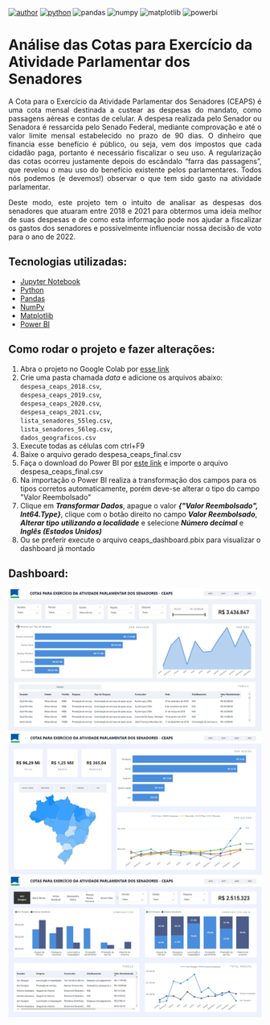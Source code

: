 [![author](https://img.shields.io/badge/autor-ismailymendes-red)](https://www.linkedin.com/in/ismailytm/) [![python](https://img.shields.io/badge/python-3.11%2B-blue)](https://www.python.org/downloads/release/python-3111/) ![pandas](https://img.shields.io/badge/pandas-1.5.2-blue) ![numpy](https://img.shields.io/badge/numpy-1.24.1-blue) ![matplotlib](https://img.shields.io/badge/matplotlib-3.6.2-blue) ![powerbi](https://img.shields.io/badge/powerbi-2.112-yellow)

# Análise das Cotas para Exercício da Atividade Parlamentar dos Senadores

<p align="justify">A Cota para o Exercício da Atividade Parlamentar dos Senadores (CEAPS) é uma cota mensal destinada a custear as despesas do mandato, como passagens aéreas e contas de celular. A despesa realizada pelo Senador ou Senadora é ressarcida pelo Senado Federal, mediante comprovação e até o valor limite mensal estabelecido no prazo de 90 dias. O dinheiro que financia esse benefício é público, ou seja, vem dos impostos que cada cidadão paga, portanto é necessário fiscalizar o seu uso. A regularização das cotas ocorreu justamente depois do escândalo “farra das passagens”, que revelou o mau uso do benefício existente pelos parlamentares. Todos nós podemos (e devemos!) observar o que tem sido gasto na atividade parlamentar.</p>

<p align="justify">
Deste modo, este projeto tem o intuito de analisar as despesas dos senadores que atuaram entre 2018 e 2021 para obtermos uma ideia melhor de suas despesas e de como esta informação pode nos ajudar a fiscalizar os gastos dos senadores e possivelmente influenciar nossa decisão de voto para o ano de 2022.</p>


## Tecnologias utilizadas:

* [Jupyter Notebook](https://jupyter.org/)
* [Python](https://www.python.org/)
* [Pandas](https://pandas.pydata.org/)
* [NumPy](https://numpy.org/)
* [Matplotlib](https://matplotlib.org/)
* [Power BI](https://pypi.org/project/gTTS/)

## Como rodar o projeto e fazer alterações:

1. Abra o projeto no Google Colab por [esse link](https://colab.research.google.com/github/ismailymendes/ceaps/blob/main/ceaps.ipynb)
2. Crie uma pasta chamada *data* e adicione os arquivos abaixo:  
   `despesa_ceaps_2018.csv`,  
   `despesa_ceaps_2019.csv`,  
   `despesa_ceaps_2020.csv`,  
   `despesa_ceaps_2021.csv`,  
   `lista_senadores_55leg.csv`,  
   `lista_senadores_56leg.csv`,  
   `dados_geograficos.csv`
4. Execute todas as células com ctrl+F9
5. Baixe o arquivo gerado despesa_ceaps_final.csv
6. Faça o download do Power BI por [este link](https://powerbi.microsoft.com/pt-br/downloads/) e importe o arquivo despesa_ceaps_final.csv
7. Na importação o Power BI realiza a transformação dos campos para os tipos corretos automaticamente, porém deve-se alterar o tipo do campo "Valor Reembolsado"
8. Clique em ***Transformar Dados***, apague o valor ***{"Valor Reembolsado", Int64.Type}***, clique com o botão direito no campo ***Valor Reembolsado***, ***Alterar tipo*** ***utilizando a localidade*** e selecione ***Número decimal*** e ***Inglês (Estados Unidos)***
9.  Ou se preferir execute o arquivo ceaps_dashboard.pbix para visualizar o dashboard já montado

## Dashboard:
![My Image](docs/ceaps1.png)
![My Image](docs/ceaps2.png)
![My Image](docs/ceaps3.png)